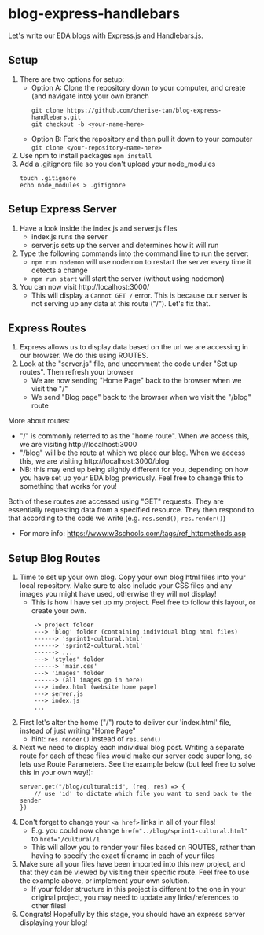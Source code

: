 # blog-express-handlebars
Let's write our EDA blogs with Express.js and Handlebars.js.

## Setup
1. There are two options for setup:
    - Option A: Clone the repository down to your computer, and create (and navigate into) your own branch
        ```
        git clone https://github.com/cherise-tan/blog-express-handlebars.git
        git checkout -b <your-name-here>
        ```    
    - Option B: Fork the repository and then pull it down to your computer
        ```git clone <your-repository-name-here>```
2. Use npm to install packages
    ```npm install```
3. Add a .gitignore file so you don't upload your node_modules
    ```
    touch .gitignore
    echo node_modules > .gitignore
    ```

## Setup Express Server
1. Have a look inside the index.js and server.js files
    - index.js runs the server
    - server.js sets up the server and determines how it will run
2. Type the following commands into the command line to run the server:
    - ```npm run nodemon``` will use nodemon to restart the server every time it detects a change
    - ```npm run start``` will start the server (without using nodemon)
3. You can now visit http://localhost:3000/ 
    - This will display a ```Cannot GET /``` error. This is because our server is not serving up any data at this route ("/"). Let's fix that.

## Express Routes
1. Express allows us to display data based on the url we are accessing in our browser. We do this using ROUTES.
2. Look at the "server.js" file, and uncomment the code under "Set up routes". Then refresh your browser
    - We are now sending "Home Page" back to the browser when we visit the "/"
    - We send "Blog page" back to the browser when we visit the "/blog" route

More about routes:
* "/" is commonly referred to as the "home route". When we access this, we are visiting http://localhost:3000
* "/blog" will be the route at which we place our blog. When we access this, we are visiting http://localhost:3000/blog
* NB: this may end up being slightly different for you, depending on how you have set up your EDA blog previously. Feel free to change this to something that works for you!

Both of these routes are accessed using "GET" requests. They are essentially requesting data from a specified resource. They then respond to that according to the code we write (e.g. ```res.send()```, ```res.render()```)
* For more info: https://www.w3schools.com/tags/ref_httpmethods.asp 

## Setup Blog Routes
1. Time to set up your own blog. Copy your own blog html files into your local repository. Make sure to also include your CSS files and any images you might have used, otherwise they will not display!
    - This is how I have set up my project. Feel free to follow this layout, or create your own.
    ```
        -> project folder
        ---> 'blog' folder (containing individual blog html files)
        ------> 'sprint1-cultural.html'
        ------> 'sprint2-cultural.html'
        ------> ...
        ---> 'styles' folder
        ------> 'main.css'
        ---> 'images' folder
        ------> (all images go in here)
        ---> index.html (website home page)
        ---> server.js
        ---> index.js
        ...
    ```
2. First let's alter the home ("/") route to deliver our 'index.html' file, instead of just writing "Home Page"
    - hint: ```res.render()``` instead of ```res.send()```
3. Next we need to display each individual blog post. Writing a separate route for each of these files would make our server code super long, so lets use Route Parameters. See the example below (but feel free to solve this in your own way!):
    ``` 
    server.get("/blog/cultural:id", (req, res) => {
        // use 'id' to dictate which file you want to send back to the sender
    })
    ```
4. Don't forget to change your ```<a href>``` links in all of your files!
    - E.g. you could now change ```href="../blog/sprint1-cultural.html"``` to ```href="/cultural/1```
    - This will allow you to render your files based on ROUTES, rather than having to specify the exact filename in each of your files
5. Make sure all your files have been imported into this new project, and that they can be viewed by visiting their specific route. Feel free to use the example above, or implement your own solution.
    - If your folder structure in this project is different to the one in your original project, you may need to update any links/references to other files!
6. Congrats! Hopefully by this stage, you should have an express server displaying your blog!


